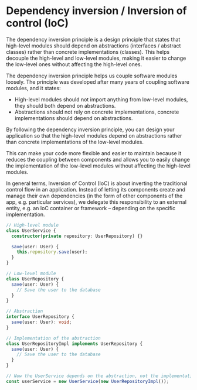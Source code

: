 # Dependency inversion / Inversion of control (IoC)

The dependency inversion principle is a design principle that states that high-level modules should depend on abstractions (interfaces / abstract classes) rather than concrete implementations (classes). This helps decouple the high-level and low-level modules, making it easier to change the low-level ones without affecting the high-level ones.

The dependency inversion principle helps us couple software modules loosely. The principle was developed after many years of coupling software modules, and it states:

- High-level modules should not import anything from low-level modules, they should both depend on abstractions.
- Abstractions should not rely on concrete implementations, concrete implementations should depend on abstractions.

By following the dependency inversion principle, you can design your application so that the high-level modules depend on abstractions rather than concrete implementations of the low-level modules.

This can make your code more flexible and easier to maintain because it reduces the coupling between components and allows you to easily change the implementation of the low-level modules without affecting the high-level modules.

In general terms, Inversion of Control (IoC) is about inverting the traditional control flow in an application. Instead of letting its components create and manage their own dependencies (in the form of other components of the app, e.g. particular services), we delegate this responsibility to an external entity, e.g. an IoC container or framework – depending on the specific implementation.

```typescript
// High-level module
class UserService {
  constructor(private repository: UserRepository) {}

  save(user: User) {
    this.repository.save(user);
  }
}

// Low-level module
class UserRepository {
  save(user: User) {
    // Save the user to the database
  }
}

// Abstraction
interface UserRepository {
  save(user: User): void;
}

// Implementation of the abstraction
class UserRepositoryImpl implements UserRepository {
  save(user: User) {
    // Save the user to the database
  }
}

// Now the UserService depends on the abstraction, not the implementation
const userService = new UserService(new UserRepositoryImpl());
```
